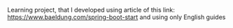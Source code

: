 Learning project, that I developed using article of this link:
https://www.baeldung.com/spring-boot-start
and using only English guides